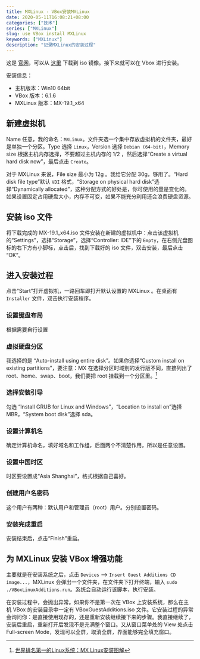 ```yaml
---
title: MXLinux - VBox安装MXLinux
date: 2020-05-11T16:08:21+08:00
categories: ["技术"]
series: ["MXLinux"]
slug: use VBox install MXLinux
keywords: ["MXLinux"]
description: "记录MXLinux的安装过程"
---
```


这是 [官网](https://mxlinux.org/)，可以从 [这里](https://mxlinux.org/wiki/system/iso-download-mirrors/) 下载到 iso 镜像。接下来就可以在 Vbox 进行安装。

安装信息：
- 主机版本：Win10 64bit
- VBox 版本：6.1.6
- MXLinux 版本：MX-19.1_x64

## 新建虚拟机

Name 任意，我的命名：`MXLinux`。文件夹选一个集中存放虚拟机的文件夹，最好是单独一个分区。Type 选择 `Linux`，Version 选择 `Debian (64-bit)`，Memory size 根据主机内存选择，不要超过主机内存的 1/2 ，然后选择“Create a virtual hard disk now”，最后点击 `Create`。

对于 MXLinux 来说，File size 最小为 12g 。我给它分配 30g，够用了。“Hard disk file type”默认 `VDI` 格式，“Storage on physical hard disk”选择“Dynamically allocated”，这种分配方式的好处是，你可使用的量是变化的。如果设置固定占用硬盘大小，内存不可变，如果不能充分利用还会浪费硬盘资源。

## 安装 iso 文件

将下载完成的 MX-19.1_x64.iso 文件安装在新建的虚拟机中：点击该虚拟机的“Settings”，选择“Storage”，选择“Controller: IDE”下的 `Empty`，在右侧光盘图标的右下方有小脚标，点击后，找到下载好的 iso 文件，双击安装，最后点击 “OK”。

## 进入安装过程

点击“Start”打开虚拟机，一路回车即打开默认设置的 MXLinux 。在桌面有 `Installer` 文件，双击执行安装程序。

### 设置键盘布局

根据需要自行设置

### 虚拟硬盘分区

我选择的是 “Auto-install using entire disk”。如果你选择“Custom install on existing partitions”，要注意：MX 在选择分区时域别的发行版不同，直接列出了 root、home、swap、boot，我们要把 root 挂载到一个分区里。[^1]

### 选择安装引导

勾选 “Install GRUB for Linux and Windows”，“Location to install on”选择 MBR，“System boot disk”选择 sda。

### 设置计算机名

确定计算机命名，填好域名和工作组，后面两个不清楚作用，所以是任意设置。

### 设置中国时区

时区要设置成“Asia Shanghai”，格式根据自己喜好。

### 创建用户名密码

这个用户有两种：默认用户和管理员（root）用户。分别设置密码。

### 安装完成重启

安装结束后，点击“Finish”重启。

## 为 MXLinux 安装 VBox 增强功能

主要就是在安装系统之后，点击 `Devices` --> `Insert Guest Additions CD image...`，MXLinux 会弹出一个文件夹，在文件夹下打开终端，输入 `sudo ./VBoxLinuxAdditions.run`。系统会自动运行该脚本，执行安装。

在安装过程中，会抛出异常。如果你不是第一次在 VBox 上安装系统，那么在主机 VBox 的安装目录中一定有 VBoxGuestAdditions.iso 文件。它安装过程的异常会询问你：是直接使用现存的，还是重新安装继续接下来的步骤。我直接继续了，安装后重启，重新打开后发现不是充满整个窗口。又从窗口菜单处的 View 处点击 Full-screen Mode，发现可以全屏，取消全屏，界面能够完全填充窗口。

[^1]: [世界排名第一的Linux系统：MX Linux安装图解](https://cloud.tencent.com/developer/news/472702)
